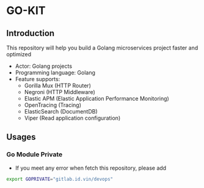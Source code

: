# GO-KIT

## Introduction

This repository will help you build a Golang microservices project faster and optimized

- Actor: Golang projects
- Programming language: Golang
- Feature supports:
    - Gorilla Mux (HTTP Router)
    - Negroni (HTTP Middleware)
    - Elastic APM (Elastic Application Performance Monitoring)
    - OpenTracing (Tracing)
    - ElasticSearch (DocumentDB)
    - Viper (Read application configuration)

## Usages

### Go Module Private

- If you meet any error when fetch this repository, please add

```bash
export GOPRIVATE="gitlab.id.vin/devops"
```
